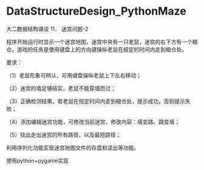 # DataStructureDesign_PythonMaze
大二数据结构课设
11．  迷宫问题-2  

程序开始运行时显示一个迷宫地图，迷宫中央有一只老鼠，迷宫的右下方有一个粮仓。游戏的任务是使用键盘上的方向键操纵老鼠在规定的时间内走到粮仓处。  

要求：  

（1）老鼠形象可辨认，可用键盘操纵老鼠上下左右移动；  

（2）迷宫的墙足够结实，老鼠不能穿墙而过；  

（3）正确检测结果，若老鼠在规定时间内走到粮仓处，提示成功，否则提示失败；  

（4）添加编辑迷宫功能，可修改当前迷宫，修改内容：墙变路、路变墙；  

（5）找出走出迷宫的所有路径，以及最短路径；  

 利用序列化功能实现迷宫地图文件的存盘和读出等功能。  
 
使用python+pygame实现
